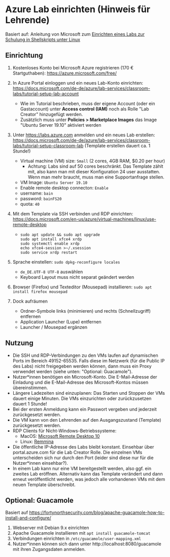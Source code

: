 # Azure Lab einrichten (Hinweis für Lehrende)

Basiert auf: Anleitung von Microsoft zum [Einrichten eines Labs zur Schulung in Shellskripts unter Linux](https://docs.microsoft.com/de-de/azure/lab-services/classroom-labs/class-type-shell-scripting-linux)

## Einrichtung

1. Kostenloses Konto bei Microsoft Azure registrieren (170 € Startguthaben): https://azure.microsoft.com/free/

2. In Azure Portal einloggen und ein neues Lab-Konto einrichten: https://docs.microsoft.com/de-de/azure/lab-services/classroom-labs/tutorial-setup-lab-account
   - Wie im Tutorial beschrieben, muss der eigene Account (oder ein Gastaccount) unter **Access control (IAM)** noch als Rolle "Lab Creator" hinzugefügt werden.
   - Zusätzlich muss unter **Policies > Marketplace Images** das Image "Ubuntu Server 19.10" aktiviert werden

3. Unter https://labs.azure.com anmelden und ein neues Lab erstellen: https://docs.microsoft.com/de-de/azure/lab-services/classroom-labs/tutorial-setup-classroom-lab (Template erstellen dauert ca. 1 Stunde!)
   - Virtual machine (VM) size: `Small` (2 cores, 4GB RAM, $0.20 per hour)
     - Achtung: Labs sind auf 50 cores beschränkt.  Das Template zählt mit, also kann man mit dieser Konfiguration 24 user ausstatten. Wenn man mehr braucht, muss man eine Supportanfrage stellen.
   - VM Image: `Ubuntu Server 19.10`
   - Enable remote desktop connecton: `Enable`
   - username: `bain`
   - password: `bainFS20`
   - quota: `40`

4. Mit dem Template via SSH verbinden und RDP einrichten: https://docs.microsoft.com/en-us/azure/virtual-machines/linux/use-remote-desktop

   - ```
     sudo apt update && sudo apt upgrade
     sudo apt install xfce4 xrdp
     sudo systemctl enable xrdp
     echo xfce4-session >~/.xsession
     sudo service xrdp restart
     ```

5. Sprache einstellen: `sudo dpkg-reconfigure locales`

   - `de_DE.UTF-8 UTF-8` auswählen
   - Keyboard Layout muss nicht separat geändert werden

6. Browser (Firefox) und Texteditor (Mousepad) installieren:  `sudo apt install firefox mousepad`

7. Dock aufräumen

   - Ordner-Symbole links (minimieren) und rechts (Schnellzugriff) entfernen
   - Application Launcher (Lupe) entfernen
   - Launcher / Mousepad ergänzen

## Nutzung

* Die SSH und RDP-Verbindungen zu den VMs laufen auf dynamischen Ports im Bereich 49152-65535. Falls diese im Netzwerk (für die Public IP des Labs) nicht freigegeben werden können, dann muss ein Proxy verwendet werden (siehe unten: "Optional: Guacamole").
* Nutzer\*innen benötigen ein Microsoft-Konto. Die E-Mail-Adresse der Einladung und die E-Mail-Adresse des Microsoft-Kontos müssen übereinstimmen.
* Längere Ladezeiten sind einzuplanen: Das Starten und Stoppen der VMs dauert einige Minuten. Die VMs einzurichten oder zurückzusetzen dauert 1 Stunde!
* Bei der ersten Anmeldung kann ein Passwort vergeben und jederzeit zurückgesetzt werden.
* Die VM kann von den Lehrenden auf den Ausgangszustand (Template) zurückgesetzt werden.
* RDP Clients für Nicht-Windows-Betriebssysteme:
  * MacOS: [Microsoft Remote Desktop 10](https://apps.apple.com/de/app/microsoft-remote-desktop-10/id1295203466)
  * Linux: [Remmina](https://remmina.org/)
* Die öffentliche IP-Adresse des Labs bleibt konstant. Einsehbar über portal.azure.com für die Lab Creator Rolle. Die einzelnen VMs unterscheiden sich nur durch den Port (leider sind diese nur für die Nutzer\*innen einsehbar?).
* In einem Lab kann nur eine VM bereitgestellt werden, also ggf. ein zweites Lab eröffnen. Alternativ kann das Template verändert und dann erneut veröffentlicht werden, was jedoch alle vorhandenen VMs mit dem neuen Template überschreibt.

## Optional: Guacamole

Basiert auf https://fortynorthsecurity.com/blog/apache-guacamole-how-to-install-and-configure/

1. Webserver mit Debian 9.x einrichten
2. Apache Guacamole installieren mit `apt install guacamole-tomcat`
3. Verbindungen einrichten in `/etc/guacamole/user-mapping.xml`
4. Nutzer\*innen können sich dann unter http://localhost:8080/guacamole mit ihren Zugangsdaten anmelden.
